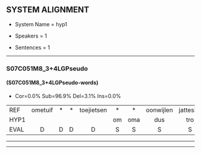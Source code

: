 
## SYSTEM ALIGNMENT

- System Name = hyp1

- Speakers = 1

- Sentences = 1

---

### S07C051M8_3+4LGPseudo

#### (S07C051M8_3+4LGPseudo-words)

- Cor=0.0%	Sub=96.9%	Del=3.1%	Ins=0.0%

|  |  |  |  |  |  |  |  |  |  |  |  |  |  |  |  |  |  |  |  |  |  |  |  |  |  |  |  |  |  |  |  |  |  |  |  |  |  |  |  |  |  |  |  |  |  |  |  |  |  |  |  |  |  |  |  |  |  |  |  |  |  |  |  |  |  |  |  |  |  |  |  |  |  |  |  |  |  |  |  |  |  |  |  |  |  |  |  |  |  |  |  |  |  |  |  |  |  |  |  |  |  |  |  |  |  |  |  |  |  |  |  |  |  |  |  |  |  |  |  |  |  |  |  |  |  |  |  |  |
|:--- |:---:|:---:|:---:|:---:|:---:|:---:|:---:|:---:|:---:|:---:|:---:|:---:|:---:|:---:|:---:|:---:|:---:|:---:|:---:|:---:|:---:|:---:|:---:|:---:|:---:|:---:|:---:|:---:|:---:|:---:|:---:|:---:|:---:|:---:|:---:|:---:|:---:|:---:|:---:|:---:|:---:|:---:|:---:|:---:|:---:|:---:|:---:|:---:|:---:|:---:|:---:|:---:|:---:|:---:|:---:|:---:|:---:|:---:|:---:|:---:|:---:|:---:|:---:|:---:|:---:|:---:|:---:|:---:|:---:|:---:|:---:|:---:|:---:|:---:|:---:|:---:|:---:|:---:|:---:|:---:|:---:|:---:|:---:|:---:|:---:|:---:|:---:|:---:|:---:|:---:|:---:|:---:|:---:|:---:|:---:|:---:|:---:|:---:|:---:|:---:|:---:|:---:|:---:|:---:|:---:|:---:|:---:|:---:|:---:|:---:|:---:|:---:|:---:|:---:|:---:|:---:|:---:|:---:|:---:|:---:|:---:|:---:|:---:|:---:|:---:|:---:|:---:|:---:|
| REF | ometuif | * | * | toejietsen | * | * | oonwijlen | jattesiet | * | * | jattesiet | nurudien | stoenydaas | * | * | deuveltek | * | juitonie | * | * | gevijdel | * | * | sidowaan | * | * | spekkeraai | * | * | * | wachteniek | * | * | verpierik | * | * | * | nappegreeuw | * | * | mantaroen | * | schielendaspen | * | * | crobeklunker | * | * | * | * | kabbestepen | * | * | * | * | verwarig | * | ooiebiekje | * | * | fandelig | jalekrewen | * | * | * | smoralij | * | * | zeekvlachine | * | * | * | * | * | kanaroe | toineetlijgen | * | * | * | meitsegrok | * | * | * | kantelogsten | * | * | * | ondermind | * | * | * | choporatie | zennebral | * | * | * | ijraspangen | * | * | * | blottenduuf | * | * | girdofhaalder | * | * | * | * | tobbermoeit | *t | * | * | * | poentalschouden | * | poentalschouden | havedil | * | * | * | verbrakkertje | * | * | * | gerauwejaak | hapeneren | * | * |
| HYP1 |  |  |  |  | om | oma | dus | tro | iet | en | xh | on | wijlen | ja | te | ja | ja | te | siet | nuru | di | toen | die | das | deven | tek | ja | tonniet | ge | vij | vij | de | gi | de | wan | pi | ker | i | wachtten | ik | ve | wi | ki | i | na | pu | grouw | man | daon | gilen | dospen | sr | robekolen | k | ka | ka | bes | e | v | waring | bij | kien | van | deli | ja | nu | k | krewen | snor | aali | s | zee | de | vls | en | uh | a | uh | r | ton | net | le | gen | met | serook | kan | de | look | sten | or | om | der | niet | o | p | brea | brouw | er | ah | span | spnen | blotten | duuf | grier | doof | halle | hal | de | to | deba | der | mubon | da | undal | saden | haven | a | huve | die | we | be | ke | ke | g | roue | jak | helpen | eren |
| EVAL | D | D | D | D | S | S | S | S | S | S | S | S | S | S | S | S | S | S | S | S | S | S | S | S | S | S | S | S | S | S | S | S | S | S | S | S | S | S | S | S | S | S | S | S | S | S | S | S | S | S | S | S | S | S | S | S | S | S | S | S | S | S | S | S | S | S | S | S | S | S | S | S | S | S | S | S | S | S | S | S | S | S | S | S | S | S | S | S | S | S | S | S | S | S | S | S | S | S | S | S | S | S | S | S | S | S | S | S | S | S | S | S | S | S | S | S | S | S | S | S | S | S | S | S | S | S | S | S |
---

---
